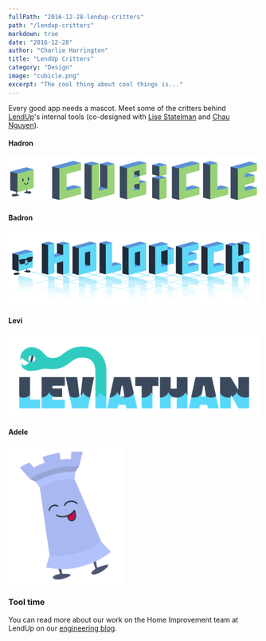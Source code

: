 ```yaml
---
fullPath: "2016-12-28-lendup-critters"
path: "/lendup-critters"
markdown: true
date: "2016-12-28"
author: "Charlie Harrington"
title: "LendUp Critters"
category: "Design"
image: "cubicle.png"
excerpt: "The cool thing about cool things is..."
---
```


Every good app needs a mascot. Meet some of the critters behind [LendUp](https://www.lendup.com)'s internal tools (co-designed with [Lise Statelman](http://lisestatelman.com/) and [Chau Nguyen](https://www.linkedin.com/in/ctn017/)).

#### Hadron
![Hadron](./images/cubicle.png)

#### Badron
![Badron](./images/holodeck.png)

#### Levi
![Levi](./images/levi.png)

#### Adele
![Adele](./images/adele.png)

### Tool time

You can read more about our work on the Home Improvement team at LendUp on our [engineering blog](https://www.lendup.com/engineering/post/home-improvement).